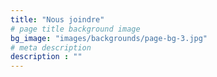 ```yaml
---
title: "Nous joindre"
# page title background image
bg_image: "images/backgrounds/page-bg-3.jpg"
# meta description
description : ""
---
```



